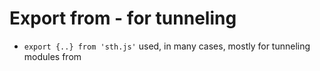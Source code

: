# Export from - for tunneling
- `export {..} from 'sth.js'` used, in many cases, mostly for tunneling modules from 